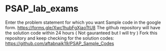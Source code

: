 # PSAP_lab_exams
Enter the problem statement for which you want Sample code in the google form. https://forms.gle/Xwc1hubFgXjaoTtU8
The github repository will have the solution code within 24 hours ( Not gauranteed but I will try )
Fork this repository and keep checking for the solution codes:
https://github.com/aftabnaik19/PSAP_Sample_Codes
